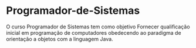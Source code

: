 # Programador-de-Sistemas
O curso Programador de Sistemas tem como objetivo Fornecer qualificação inicial em programação de computadores obedecendo ao paradigma de orientação a objetos com a linguagem Java.
